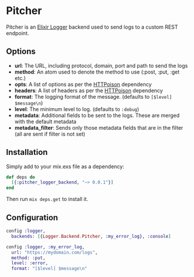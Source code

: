 # Pitcher

Pitcher is an [Elixir Logger](https://hexdocs.pm/logger/Logger.html) backend used to send logs to a custom REST endpoint.

## Options

* **url**: The URL, including protocol, domain, port and path to send the logs
* **method**: An atom used to denote the method to use (:post, :put, :get etc.)
* **opts**: A list of options as per the [HTTPoison](https://hexdocs.pm/httpoison/HTTPoison.html) dependency
* **headers**: A list of headers as per the [HTTPoison](https://hexdocs.pm/httpoison/HTTPoison.html) dependency
* **format**: The logging format of the message. (defaults to `[$level] $message\n`)
* **level**: The minimum level to log. (defaults to `:debug`)
* **metadata**: Additional fields to be sent to the logs. These are merged with the default metadata
* **metadata_filter**: Sends only those metadata fields that are in the filter (all are sent if filter is not set)

## Installation

Simply add to your mix.exs file as a dependency:

```elixir
def deps do
  [{:pitcher_logger_backend, "~> 0.0.1"}]
end
```
Then run `mix deps.get` to install it.

## Configuration

```elixir
config :logger,
  backends: [{Logger.Backend.Pitcher, :my_error_log}, :console]

config :logger, :my_error_log,
  url: "https://mydomain.com/logs",
  method: :put,
  level: :error,
  format: "[$level] $message\n"
```

